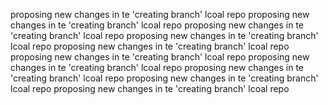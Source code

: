 proposing new changes in te 'creating branch' lcoal repo
proposing new changes in te 'creating branch' lcoal repo
proposing new changes in te 'creating branch' lcoal repo
proposing new changes in te 'creating branch' lcoal repo
proposing new changes in te 'creating branch' lcoal repo
proposing new changes in te 'creating branch' lcoal repo
proposing new changes in te 'creating branch' lcoal repo
proposing new changes in te 'creating branch' lcoal repo
proposing new changes in te 'creating branch' lcoal repo
proposing new changes in te 'creating branch' lcoal repo
